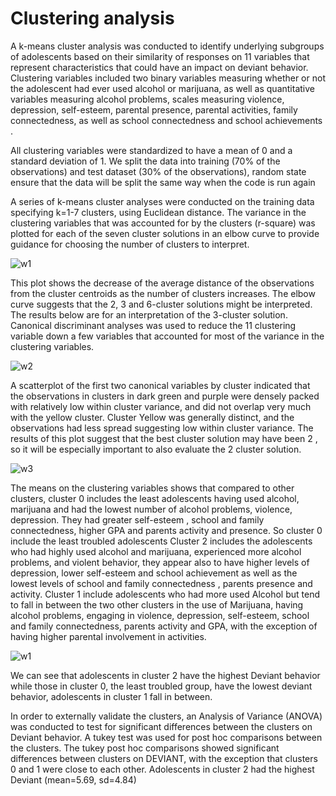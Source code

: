 # Clustering analysis

A k-means cluster analysis was conducted to identify underlying subgroups of adolescents based on their similarity of responses
on 11 variables that represent characteristics that could have an impact on deviant behavior. 
Clustering variables included two binary variables measuring whether or not the adolescent had ever used alcohol or marijuana,
as well as quantitative variables measuring alcohol problems, scales measuring violence, depression, self-esteem, 
parental presence, parental activities, family connectedness, as well as school connectedness and school achievements .
 
All clustering variables were standardized to have a mean of 0 and a standard deviation of 1. 
We split the data into training (70% of the observations) and test dataset (30% of the observations), 
random state ensure that the data will be split the same way when the code is run again

A series of k-means cluster analyses were conducted on the training data specifying k=1-7 clusters, using Euclidean distance.
The variance in the clustering variables that was accounted for by the clusters (r-square) 
was plotted for each of the seven cluster solutions in an elbow curve to provide guidance for choosing the number of clusters 
to interpret.

![w1](https://user-images.githubusercontent.com/18068773/37516930-1e5e1172-2910-11e8-9275-882025d67050.png)

This plot shows the decrease of the average distance of the observations from the cluster centroids as the number of clusters increases. 
The elbow curve suggests that the 2, 3 and 6-cluster solutions might be interpreted. The results below are for an interpretation of the 3-cluster solution.
Canonical discriminant analyses was used to reduce the 11 clustering variable down a few variables that accounted for most of the variance in the clustering variables. 

![w2](https://user-images.githubusercontent.com/18068773/37517200-e7ae3106-2910-11e8-9f6a-438a7e3b4c7e.png)

A scatterplot of the first two canonical variables by cluster indicated that the observations in clusters in dark green  and purple were densely packed with relatively low within cluster variance, and did not overlap very much with the yellow cluster. Cluster Yellow was generally distinct, and the observations had less spread suggesting low within cluster variance.  The results of this plot suggest that the best cluster solution may have been 2 , so it will be especially important to also evaluate the 2 cluster solution.

![w3](https://user-images.githubusercontent.com/18068773/37517293-30d0ad1e-2911-11e8-9bd4-c14a33b5db78.png)

The means on the clustering variables shows that compared to other clusters,  cluster 0 includes the least adolescents having used alcohol, marijuana and had the lowest number of alcohol problems, violence, depression. They had greater self-esteem , school and family connectedness, higher GPA and parents activity and presence.  So cluster 0 include the least troubled adolescents
Cluster 2 includes the adolescents who had highly used alcohol and marijuana, experienced more alcohol problems, and violent behavior, they appear also to have higher levels of depression, lower self-esteem and school achievement  as well as the lowest levels of school and family connectedness , parents presence and activity.
Cluster 1 include adolescents who had more used Alcohol but tend to fall in between the two other clusters in the use of Marijuana,  having alcohol problems, engaging in violence, depression, self-esteem, school and family connectedness, parents activity and GPA, with the exception of having higher parental involvement in activities. 

![w1](https://user-images.githubusercontent.com/18068773/37517359-748182f4-2911-11e8-9db9-6d22aa468156.png)

We can see that adolescents in cluster 2 have the highest Deviant behavior while those in cluster 0, the least troubled group, have the lowest deviant behavior, adolescents in cluster 1 fall in between.  



In order to externally validate the clusters, an Analysis of Variance (ANOVA) was conducted to test for significant differences between the clusters on Deviant behavior. A tukey test was used for post hoc comparisons between the clusters.  The tukey post hoc comparisons showed significant differences between clusters on DEVIANT, with the exception that clusters 0 and 1 were close to each other. Adolescents in cluster 2 had the highest Deviant (mean=5.69, sd=4.84)




